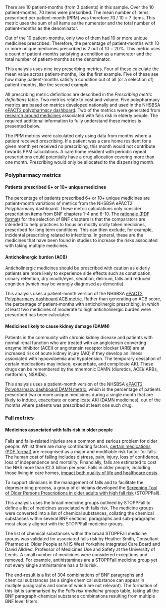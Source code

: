There are 10 patient-months (from 3 patients) in this sample. Over the 10 patient-months, 70 items were prescribed. The mean number of items prescribed per patient-month (PPM) was therefore 70 / 10 = 7 items. This metric uses the sum of all items as the numerator and the total number of patient-months as the denominator.

Out of the 10 patient-months, only two of them had 10 or more unique medicines prescribed. Therefore, the percentage of patient-months with 10 or more unique medicines prescribed is 2 out of 10 = 20%. This metric uses a count of patient-months satisfying a condition as a numerator and the total number of patient-months as the denominator.

This analysis uses nine key prescribing metrics. Four of these calculate the mean value across patient-months, like the first example. Five of these see how many patient-months satisfy a condition out of all (or a selection of) patient-months, like the second example.

All prescribing metric definitions are described in the _Prescribing metric definitions_ table. Two metrics relate to cost and volume. Five polypharmacy metrics are based on metrics developed nationally and used in the NHSBSA [ePACT2 polypharmacy dashboard](https://www.nhsbsa.nhs.uk/access-our-data-products/epact2/dashboards-and-specifications/medicines-optimisation-polypharmacy). Two of the metrics were generated from [research around medicines](https://www.nice.org.uk/guidance/cg161) associated with falls risk in elderly people. The required additional information to fully understand these metrics is presented below.

The PPM metrics were calculated only using data from months where a patient received prescribing. If a patient was a care home resident for a given month yet received no prescribing, this month would not contribute towards PPM calculations. A care home resident with periodic repeat prescriptions could potentially have a drug allocation covering more than one month. Prescribing would only be allocated to the dispensing month.

### Polypharmacy metrics

#### Patients prescribed 6+ or 10+ unique medicines

The percentage of patients prescribed 6+ or 10+ unique medicines are patient-month variations of metrics from the NHSBSA ePACT2 Polypharmacy dashboard. These metric calculations only consider prescription items from BNF chapters 1-4 and 6-10. The [rationale (PDF format)](https://www.nhsbsa.nhs.uk/sites/default/files/2018-02/PolyPharmacy%20Specification%20v1%200%20July%202017_0.pdf) for the selection of BNF chapters is that the comparators are intended to help practices to focus on mostly orally taken medicines, prescribed for long term conditions. This can then exclude, for example, incidental prescribing related to infections. In general, these are the medicines that have been found in studies to increase the risks associated with taking multiple medicines.

#### Anticholinergic burden (ACB)

Anticholinergic medicines should be prescribed with caution as elderly patients are more likely to experience side effects such as constipation, urinary retention, dry mouth/eyes, sedation, delirium, falls and reduced cognition (which may be wrongly diagnosed as dementia).

This analysis uses a patient-month version of the NHSBSA [ePACT2 Polypharmacy dashboard ACB metric](https://view.officeapps.live.com/op/view.aspx?src=https%3A%2F%2Fwww.nhsbsa.nhs.uk%2Fsites%2Fdefault%2Ffiles%2F2021-02%2FACB1_specification_MH_v1.1_Feb2021.docx&wdOrigin=BROWSELINK). Rather than generating an ACB score, the percentage of patient-months with anticholinergic prescribing, in which at least two medicines of moderate to high anticholinergic burden were prescribed has been calculated.

#### Medicines likely to cause kidney damage (DAMN)

Patients in the community with chronic kidney disease and patients with normal renal function who are treated with an angiotensin converting enzyme inhibitor (ACEi) or angiotensin receptor blocker (ARB) are at increased risk of acute kidney injury (AKI) if they develop an illness associated with hypovolaemia and hypotension. The temporary cessation of certain medications may induce, exacerbate, and complicate AKI. These drugs can be remembered by the mnemonic DAMN (diuretics, ACEi/ ARBs, metformin, NSAIDs).

This analysis uses a patient-month version of the NHSBSA [ePACT2 Polypharmacy dashboard DAMN metric](https://www.nhsbsa.nhs.uk/sites/default/files/2018-02/PolyPharmacy%20Specification%20v1%200%20July%202017_0.pdf), which is the percentage of patients prescribed two or more unique medicines during a single month that are likely to induce, exacerbate or complicate AKI (DAMN medicines), out of the months where patients was prescribed at least one such drug.

### Fall metrics

#### Medicines associated with falls risk in older people

Falls and falls-related injuries are a common and serious problem for older people. Whilst there are many contributing factors, [certain medications (PDF format)](https://pubmed.ncbi.nlm.nih.gov/29396189/) are recognised as a major and modifiable risk factor for falls. The human cost of falling includes distress, pain, injury, loss of confidence, loss of independence and mortality. Financially, falls are estimated to cost the NHS more than £2.3 billion per year. Falls in older people, including those living in care homes, [impact both quality of life and healthcare costs](https://www.nice.org.uk/guidance/cg161).

To support clinicians in the management of falls and to facilitate the deprescribing process, a group of clinicians developed the [Screening Tool of Older Persons Prescriptions in older adults with high fall risk](https://academic.oup.com/ageing/article/50/4/1189/6043386) (STOPPFall).

This analysis uses the broad medicine groups outlined by STOPPFall to define a list of medicines associated with falls risk. The medicine groups were converted into a list of chemical substances, collating the chemical substances within several BNF sections, paragraphs and sub-paragraphs most closely aligned with the STOPPFall medicine groups.

The list of chemical substances within the broad STOPPFall medicine groups was validated for associated falls risk by Heather Smith, Consultant Pharmacist: Older People at NHS West Yorkshire Integrated Care Board and David Alldred, Professor of Medicines Use and Safety at the University of Leeds. A small number of medicines were considered exceptions and removed. For example, antihistamines are a STOPPFall medicine group yet not every single antihistamine has a falls risk.

The end-result is a list of 304 combinations of BNF paragraphs and chemical substances (as a single chemical substance can appear in multiple paragraphs and some of which are not relevant). The formation of this list is summarised by the _Falls risk medicine groups_ table, taking all the BNF paragraph-chemical substance combinations resulting from multiple BNF level filters.
